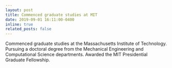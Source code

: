 ```yaml
---
layout: post
title: Commenced graduate studies at MIT
date: 2019-09-01 16:11:00-0400
inline: true
related_posts: false
---
```


Commenced graduate studies at the Massachusetts Institute of Technology.
Pursuing a doctoral degree from the Mechanical Engineering and Computational Science departments.
Awarded the MIT Presidential Graduate Fellowship.

